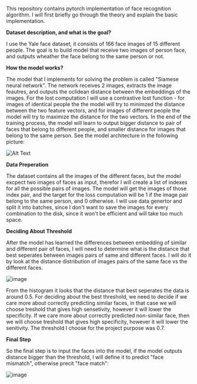 This repository contains pytorch implementation of face recognition algorithm. 
I will first briefly go through the theory and explain the basic implementation.

**Dataset description, and what is the goal?**

I use the Yale face dataset, it consists of 166 face images of 15 different people. The goal is to build model that receive two images of person face, and outputs wheather the face belong to the same person or not.

**How the model works?**

The model that I implements for solving the problem is called "Siamese neural network". The network receives 2 images, extracts the image feautres, and outputs the oclidean distance between the embeddings of the images. For the lost computation I will use a contrastive lost function - for images of identical people the the model will try to minimzed the distance between the two feature vectors, and for images of different people the model will try to maximize the distance for the two vectors.
In the end of the training process, the model will learn to output bigger distance to pair of faces that belong to different people, and smaller distance for images that belong to the same person. See the model architecture in the following picture:

![Alt Text](https://lh4.googleusercontent.com/s-5BhW6gHkOTAfrGoJOCArAt1JPmpp1XCZyFaIqvvExUyIrfDxQb4_4SmtqWlV9qjBFKWnhB8CCCRe5RR5p0v7p64GAeMlEQAXOoO21gmWJ9CMoPtKMYiKMT4qvzY-F9F7XT8IwSIUcIY_Erfg)

**Data Preperation**

The dataset contains all the images of the different faces, but the model excpect two images of faces as input, therefor I will create a list of indexes for all the possible pairs of images. The model will get the images of those index pair, and the target for the loss computation will be 1 if the image pair belong to the same person, and 0 otherwise.
I will use data genertor and split it into batches, since I don't want to save the images for every combination to the disk, since it won't be efficient and will take too much space.


**Deciding About Threshold**

After the model has learned the differences between embedding of similar and different pair of faces, I will need to determine what is the distance that best seperates between images pairs of same and different faces. I will do it by look at the distance distribution of images pairs of the same face vs the different faces.

![image](https://user-images.githubusercontent.com/71300410/121767966-40d80880-cb64-11eb-8c77-52abb773900c.png)

From the histogram it looks that the distance that best seperates the data is around 0.5. For deciding about the best threshold, we need to decide if we care more about correctly predicting similar faces, in that case we will choose treshold that gives high sensetivity, however it will lower the specificity. If we care more about correctly predicted non-similar face, then we will choose treshold that gives high specificity, however it will lower the senitivity.
The threshold I choose for the project purpose was 0.7.

**Final Step**

So the final step is to input the faces into the model, if the model outputs distance bigger than the threshold, I will define it to predict "face mismatch", otherwise precit "face match":

![image](https://user-images.githubusercontent.com/71300410/121768216-bbedee80-cb65-11eb-995f-721bf0dba100.png)









